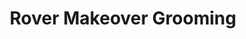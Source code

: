 ---
title: "Rover Makeover Grooming"
url: /douglasville/rover-makeover-grooming/
shop: Tiersalon
---